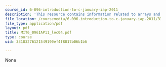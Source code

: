 ```yaml
---
course_id: 6-096-introduction-to-c-january-iap-2011
description: 'This resource contains information related to arrays and strings. '
file_location: /coursemedia/6-096-introduction-to-c-january-iap-2011/33183276121549190ef4f8017b06b1b6_MIT6_096IAP11_lec04.pdf
file_type: application/pdf
layout: pdf
title: MIT6_096IAP11_lec04.pdf
type: course
uid: 33183276121549190ef4f8017b06b1b6

---
```

None
